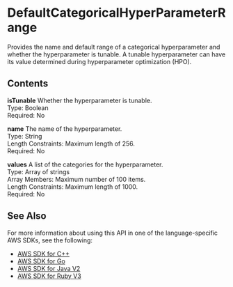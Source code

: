 # DefaultCategoricalHyperParameterRange<a name="API_DefaultCategoricalHyperParameterRange"></a>

Provides the name and default range of a categorical hyperparameter and whether the hyperparameter is tunable\. A tunable hyperparameter can have its value determined during hyperparameter optimization \(HPO\)\.

## Contents<a name="API_DefaultCategoricalHyperParameterRange_Contents"></a>

 **isTunable**   <a name="personalize-Type-DefaultCategoricalHyperParameterRange-isTunable"></a>
Whether the hyperparameter is tunable\.  
Type: Boolean  
Required: No

 **name**   <a name="personalize-Type-DefaultCategoricalHyperParameterRange-name"></a>
The name of the hyperparameter\.  
Type: String  
Length Constraints: Maximum length of 256\.  
Required: No

 **values**   <a name="personalize-Type-DefaultCategoricalHyperParameterRange-values"></a>
A list of the categories for the hyperparameter\.  
Type: Array of strings  
Array Members: Maximum number of 100 items\.  
Length Constraints: Maximum length of 1000\.  
Required: No

## See Also<a name="API_DefaultCategoricalHyperParameterRange_SeeAlso"></a>

For more information about using this API in one of the language\-specific AWS SDKs, see the following:
+  [ AWS SDK for C\+\+](https://docs.aws.amazon.com/goto/SdkForCpp/personalize-2018-05-22/DefaultCategoricalHyperParameterRange) 
+  [ AWS SDK for Go](https://docs.aws.amazon.com/goto/SdkForGoV1/personalize-2018-05-22/DefaultCategoricalHyperParameterRange) 
+  [ AWS SDK for Java V2](https://docs.aws.amazon.com/goto/SdkForJavaV2/personalize-2018-05-22/DefaultCategoricalHyperParameterRange) 
+  [ AWS SDK for Ruby V3](https://docs.aws.amazon.com/goto/SdkForRubyV3/personalize-2018-05-22/DefaultCategoricalHyperParameterRange) 